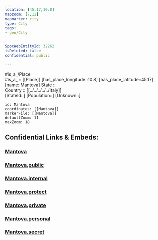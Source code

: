 ```yaml
---
location: [45.17,10.8] 
mapzoom: [7,12] 
mapmarker: city 
type: City
tags:
- geo/City


SpocWebEntityId: 32262
isDeleted: false
confidential: public

---
```

#is_a_/Place  
#is_a_ :: [[Place]] 
[has_place_longitude::10.8] 
[has_place_latitude::45.17] 
[name::Mantova] 
State ::  
Country :: [[../../../../../Italy]]  
[StateId::] 
[Population::] 
[Unknown::] 


```leaflet
id: Mantova
coordinates: [[Mantova]] 
markerFile: [[Mantova]] 
defaultZoom: 11 
maxZoom: 18
```


## Confidential Links & Embeds: 

### [Mantova](/_Standards/Earth/Continent/Europe/Europe~South/Italy/regions~Italy/Lombardy/Mantova.Province/City/Mantova.md) 

### [Mantova.public](/_public/Earth/Continent/Europe/Europe~South/Italy/regions~Italy/Lombardy/Mantova.Province/City/Mantova.public.md) 

### [Mantova.internal](/_internal/Earth/Continent/Europe/Europe~South/Italy/regions~Italy/Lombardy/Mantova.Province/City/Mantova.internal.md) 

### [Mantova.protect](/_protect/Earth/Continent/Europe/Europe~South/Italy/regions~Italy/Lombardy/Mantova.Province/City/Mantova.protect.md) 

### [Mantova.private](/_private/Earth/Continent/Europe/Europe~South/Italy/regions~Italy/Lombardy/Mantova.Province/City/Mantova.private.md) 

### [Mantova.personal](/_personal/Earth/Continent/Europe/Europe~South/Italy/regions~Italy/Lombardy/Mantova.Province/City/Mantova.personal.md) 

### [Mantova.secret](/_secret/Earth/Continent/Europe/Europe~South/Italy/regions~Italy/Lombardy/Mantova.Province/City/Mantova.secret.md)

